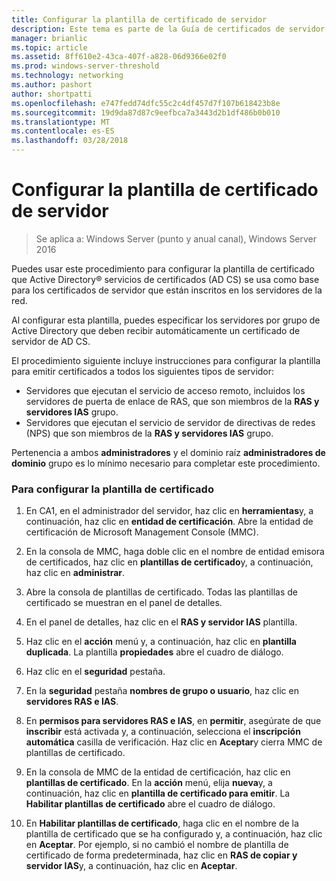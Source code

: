 ```yaml
---
title: Configurar la plantilla de certificado de servidor
description: Este tema es parte de la Guía de certificados de servidor de implementación para implementaciones de conexión inalámbrica y cableadas 802.1X
manager: brianlic
ms.topic: article
ms.assetid: 8ff610e2-43ca-407f-a828-06d9366e02f0
ms.prod: windows-server-threshold
ms.technology: networking
ms.author: pashort
author: shortpatti
ms.openlocfilehash: e747fedd74dfc55c2c4df457d7f107b618423b8e
ms.sourcegitcommit: 19d9da87d87c9eefbca7a3443d2b1df486b0b010
ms.translationtype: MT
ms.contentlocale: es-ES
ms.lasthandoff: 03/28/2018
---
```

# <a name="configure-the-server-certificate-template"></a>Configurar la plantilla de certificado de servidor

>Se aplica a: Windows Server (punto y anual canal), Windows Server 2016

Puedes usar este procedimiento para configurar la plantilla de certificado que Active Directory&reg; servicios de certificados (AD CS) se usa como base para los certificados de servidor que están inscritos en los servidores de la red.  
  
Al configurar esta plantilla, puedes especificar los servidores por grupo de Active Directory que deben recibir automáticamente un certificado de servidor de AD CS.   
  
El procedimiento siguiente incluye instrucciones para configurar la plantilla para emitir certificados a todos los siguientes tipos de servidor:  
  
- Servidores que ejecutan el servicio de acceso remoto, incluidos los servidores de puerta de enlace de RAS, que son miembros de la **RAS y servidores IAS** grupo.  
- Servidores que ejecutan el servicio de servidor de directivas de redes (NPS) que son miembros de la **RAS y servidores IAS** grupo.  
  
Pertenencia a ambos **administradores** y el dominio raíz **administradores de dominio** grupo es lo mínimo necesario para completar este procedimiento.  
  
### <a name="to-configure-the-certificate-template"></a>Para configurar la plantilla de certificado  
  
1.  En CA1, en el administrador del servidor, haz clic en **herramientas**y, a continuación, haz clic en **entidad de certificación**. Abre la entidad de certificación de Microsoft Management Console (MMC).  
  
2.  En la consola de MMC, haga doble clic en el nombre de entidad emisora de certificados, haz clic en **plantillas de certificado**y, a continuación, haz clic en **administrar**.  
  
3.  Abre la consola de plantillas de certificado. Todas las plantillas de certificado se muestran en el panel de detalles.  
  
4.  En el panel de detalles, haz clic en el **RAS y servidor IAS** plantilla.  
  
5.  Haz clic en el **acción** menú y, a continuación, haz clic en **plantilla duplicada**. La plantilla **propiedades** abre el cuadro de diálogo.  
  
6.  Haz clic en el **seguridad** pestaña.   
  
7.  En la **seguridad** pestaña **nombres de grupo o usuario**, haz clic en **servidores RAS e IAS**.  
  
8.  En **permisos para servidores RAS e IAS**, en **permitir**, asegúrate de que **inscribir** está activada y, a continuación, selecciona el **inscripción automática** casilla de verificación. Haz clic en **Aceptar**y cierra MMC de plantillas de certificado.  
  
9.  En la consola de MMC de la entidad de certificación, haz clic en **plantillas de certificado**. En la **acción** menú, elija **nueva**y, a continuación, haz clic en **plantilla de certificado para emitir**. La **Habilitar plantillas de certificado** abre el cuadro de diálogo.  
  
10. En **Habilitar plantillas de certificado**, haga clic en el nombre de la plantilla de certificado que se ha configurado y, a continuación, haz clic en **Aceptar**. Por ejemplo, si no cambió el nombre de plantilla de certificado de forma predeterminada, haz clic en **RAS de copiar y servidor IAS**y, a continuación, haz clic en **Aceptar**.  
  


